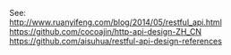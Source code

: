 See:  
http://www.ruanyifeng.com/blog/2014/05/restful_api.html  
https://github.com/cocoajin/http-api-design-ZH_CN  
https://github.com/aisuhua/restful-api-design-references  
